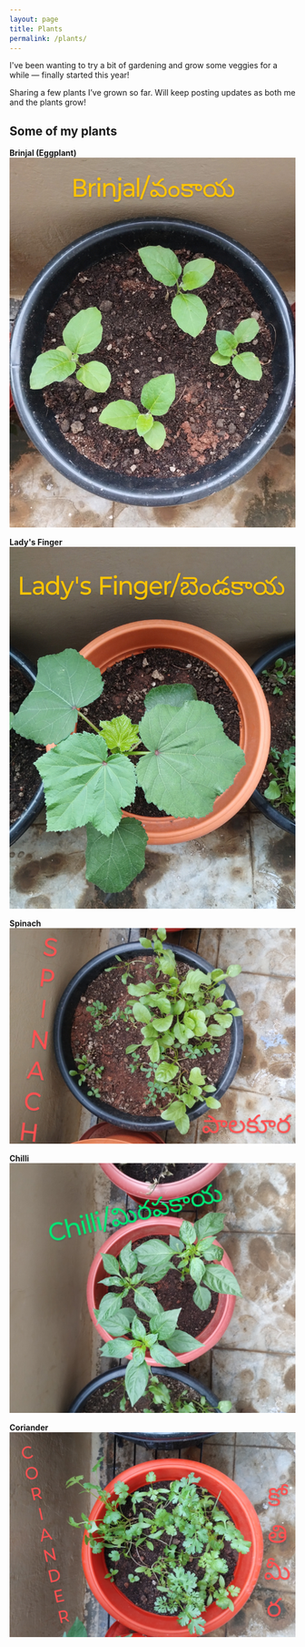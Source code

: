 ```yaml
---
layout: page
title: Plants
permalink: /plants/
---
```


I've been wanting to try a bit of gardening and grow some veggies for a while — finally started this year! 

Sharing a few plants I’ve grown so far. Will keep posting updates as both me and the plants grow!

## Some of my plants

**Brinjal (Eggplant)**  
![Brinjal plant](/static/images/brinjal_07082025.jpg)

**Lady's Finger**  
![Lady's Finger plant](/static/images/ladysfinger_07082025.jpg)

**Spinach**  
![Spinach plant](/static/images/spinach_07082025.jpg)

**Chilli**  
![Chilli plant](/static/images/chilli_07082025.jpg)

**Coriander**  
![Coriander plant](/static/images/coriander_07082025.jpg)


